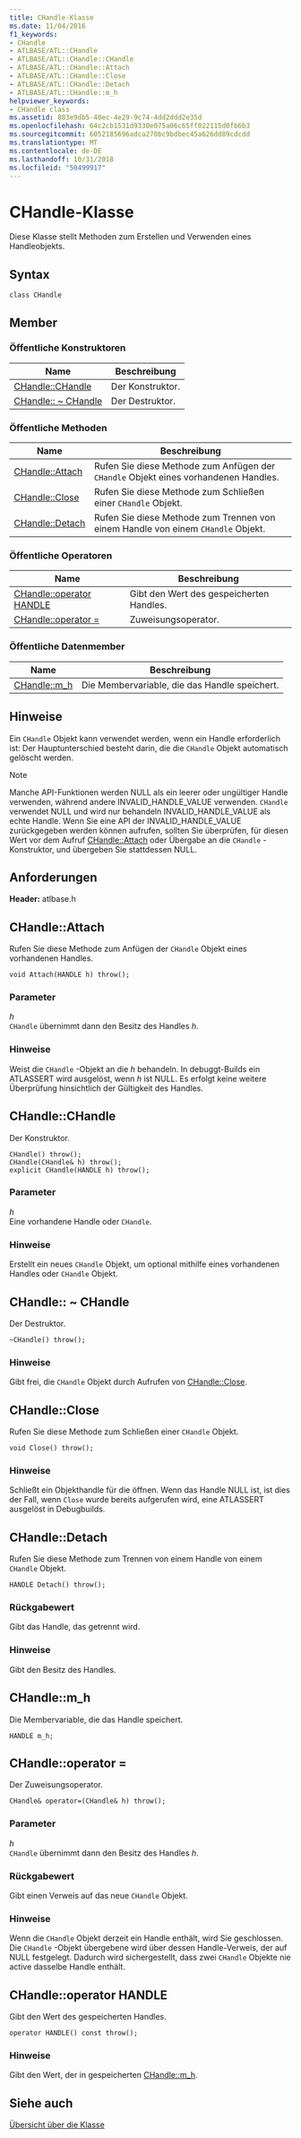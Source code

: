```yaml
---
title: CHandle-Klasse
ms.date: 11/04/2016
f1_keywords:
- CHandle
- ATLBASE/ATL::CHandle
- ATLBASE/ATL::CHandle::CHandle
- ATLBASE/ATL::CHandle::Attach
- ATLBASE/ATL::CHandle::Close
- ATLBASE/ATL::CHandle::Detach
- ATLBASE/ATL::CHandle::m_h
helpviewer_keywords:
- CHandle class
ms.assetid: 883e9db5-40ec-4e29-9c74-4dd2ddd2e35d
ms.openlocfilehash: 64c2cb1531d9330e075a06c65ff022115d0fb6b3
ms.sourcegitcommit: 6052185696adca270bc9bdbec45a626dd89cdcdd
ms.translationtype: MT
ms.contentlocale: de-DE
ms.lasthandoff: 10/31/2018
ms.locfileid: "50499917"
---
```

# <a name="chandle-class"></a>CHandle-Klasse

Diese Klasse stellt Methoden zum Erstellen und Verwenden eines Handleobjekts.

## <a name="syntax"></a>Syntax

```
class CHandle
```

## <a name="members"></a>Member

### <a name="public-constructors"></a>Öffentliche Konstruktoren

|Name|Beschreibung|
|----------|-----------------|
|[CHandle::CHandle](#chandle)|Der Konstruktor.|
|[CHandle:: ~ CHandle](#dtor)|Der Destruktor.|

### <a name="public-methods"></a>Öffentliche Methoden

|Name|Beschreibung|
|----------|-----------------|
|[CHandle::Attach](#attach)|Rufen Sie diese Methode zum Anfügen der `CHandle` Objekt eines vorhandenen Handles.|
|[CHandle::Close](#close)|Rufen Sie diese Methode zum Schließen einer `CHandle` Objekt.|
|[CHandle::Detach](#detach)|Rufen Sie diese Methode zum Trennen von einem Handle von einem `CHandle` Objekt.|

### <a name="public-operators"></a>Öffentliche Operatoren

|Name|Beschreibung|
|----------|-----------------|
|[CHandle::operator HANDLE](#operator_handle)|Gibt den Wert des gespeicherten Handles.|
|[CHandle::operator =](#operator_eq)|Zuweisungsoperator.|

### <a name="public-data-members"></a>Öffentliche Datenmember

|Name|Beschreibung|
|----------|-----------------|
|[CHandle::m_h](#m_h)|Die Membervariable, die das Handle speichert.|

## <a name="remarks"></a>Hinweise

Ein `CHandle` Objekt kann verwendet werden, wenn ein Handle erforderlich ist: Der Hauptunterschied besteht darin, die die `CHandle` Objekt automatisch gelöscht werden.

> [!NOTE]
>  Manche API-Funktionen werden NULL als ein leerer oder ungültiger Handle verwenden, während andere INVALID_HANDLE_VALUE verwenden. `CHandle` verwendet NULL und wird nur behandeln INVALID_HANDLE_VALUE als echte Handle. Wenn Sie eine API der INVALID_HANDLE_VALUE zurückgegeben werden können aufrufen, sollten Sie überprüfen, für diesen Wert vor dem Aufruf [CHandle::Attach](#attach) oder Übergabe an die `CHandle` -Konstruktor, und übergeben Sie stattdessen NULL.

## <a name="requirements"></a>Anforderungen

**Header:** atlbase.h

##  <a name="attach"></a>  CHandle::Attach

Rufen Sie diese Methode zum Anfügen der `CHandle` Objekt eines vorhandenen Handles.

```
void Attach(HANDLE h) throw();
```

### <a name="parameters"></a>Parameter

*h*<br/>
`CHandle` übernimmt dann den Besitz des Handles *h*.

### <a name="remarks"></a>Hinweise

Weist die `CHandle` -Objekt an die *h* behandeln. In debuggt-Builds ein ATLASSERT wird ausgelöst, wenn *h* ist NULL. Es erfolgt keine weitere Überprüfung hinsichtlich der Gültigkeit des Handles.

##  <a name="chandle"></a>  CHandle::CHandle

Der Konstruktor.

```
CHandle() throw();
CHandle(CHandle& h) throw();
explicit CHandle(HANDLE h) throw();
```

### <a name="parameters"></a>Parameter

*h*<br/>
Eine vorhandene Handle oder `CHandle`.

### <a name="remarks"></a>Hinweise

Erstellt ein neues `CHandle` Objekt, um optional mithilfe eines vorhandenen Handles oder `CHandle` Objekt.

##  <a name="dtor"></a>  CHandle:: ~ CHandle

Der Destruktor.

```
~CHandle() throw();
```

### <a name="remarks"></a>Hinweise

Gibt frei, die `CHandle` Objekt durch Aufrufen von [CHandle::Close](#close).

##  <a name="close"></a>  CHandle::Close

Rufen Sie diese Methode zum Schließen einer `CHandle` Objekt.

```
void Close() throw();
```

### <a name="remarks"></a>Hinweise

Schließt ein Objekthandle für die öffnen. Wenn das Handle NULL ist, ist dies der Fall, wenn `Close` wurde bereits aufgerufen wird, eine ATLASSERT ausgelöst in Debugbuilds.

##  <a name="detach"></a>  CHandle::Detach

Rufen Sie diese Methode zum Trennen von einem Handle von einem `CHandle` Objekt.

```
HANDLE Detach() throw();
```

### <a name="return-value"></a>Rückgabewert

Gibt das Handle, das getrennt wird.

### <a name="remarks"></a>Hinweise

Gibt den Besitz des Handles.

##  <a name="m_h"></a>  CHandle::m_h

Die Membervariable, die das Handle speichert.

```
HANDLE m_h;
```

##  <a name="operator_eq"></a>  CHandle::operator =

Der Zuweisungsoperator.

```
CHandle& operator=(CHandle& h) throw();
```

### <a name="parameters"></a>Parameter

*h*<br/>
`CHandle` übernimmt dann den Besitz des Handles *h*.

### <a name="return-value"></a>Rückgabewert

Gibt einen Verweis auf das neue `CHandle` Objekt.

### <a name="remarks"></a>Hinweise

Wenn die `CHandle` Objekt derzeit ein Handle enthält, wird Sie geschlossen. Die `CHandle` -Objekt übergebene wird über dessen Handle-Verweis, der auf NULL festgelegt. Dadurch wird sichergestellt, dass zwei `CHandle` Objekte nie active dasselbe Handle enthält.

##  <a name="operator_handle"></a>  CHandle::operator HANDLE

Gibt den Wert des gespeicherten Handles.

```
operator HANDLE() const throw();
```

### <a name="remarks"></a>Hinweise

Gibt den Wert, der in gespeicherten [CHandle::m_h](#m_h).

## <a name="see-also"></a>Siehe auch

[Übersicht über die Klasse](../../atl/atl-class-overview.md)
